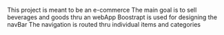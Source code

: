 This project is meant to be an e-commerce
The main goal is to sell beverages and goods thru an webApp
Boostrapt is used for designing the navBar
The navigation is routed thru individual items and categories

